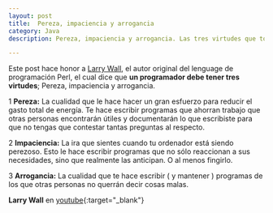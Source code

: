 ```yaml
---
layout: post
title:  Pereza, impaciencia y arrogancia
category: Java 
description: Pereza, impaciencia y arrogancia. Las tres virtudes que todo programador debe tener.

---
```

Este post hace honor a [Larry Wall](https://es.wikipedia.org/wiki/Larry_Wall), el autor original del
lenguage de programación Perl, el cual dice que **un programador debe tener
tres virtudes**; Pereza, impaciencia y arrogancia.

1 **Pereza:** La cualidad que le hace hacer un gran esfuerzo para reducir el
gasto total de energía. Te hace escribir programas que ahorran trabajo que
otras personas encontrarán útiles y documentarán lo que escribiste para que
no tengas que contestar tantas preguntas al respecto.

2 **Impaciencia:** La ira que sientes cuando tu ordenador está siendo perezoso.
Esto le hace escribir programas que no sólo reaccionan a sus necesidades, sino
que realmente las anticipan. O al menos fingirlo.

3 **Arrogancia:** La cualidad que te hace escribir ( y mantener ) programas de 
los que otras personas no querrán decir cosas malas.


**Larry Wall** en [youtube](https://www.youtube.com/watch?v=SKqBmAHwSkg){:target="_blank"}

